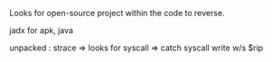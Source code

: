 
Looks for open-source project within the code to reverse.

jadx for apk, java

unpacked : 
strace => looks for syscall => catch syscall write
w/s $rip
